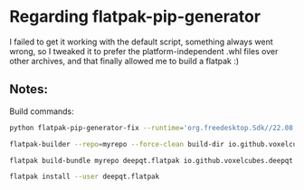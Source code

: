 # Regarding flatpak-pip-generator

I failed to get it working with the default script, something always went wrong,
so I tweaked it to prefer the platform-independent .whl files over other archives,
and that finally allowed me to build a flatpak :) 


## Notes:

Build commands:
```bash
python flatpak-pip-generator-fix --runtime='org.freedesktop.Sdk//22.08' --yaml --output pypi-dependencies --requirements-file='requirements.txt'
```

```bash
flatpak-builder --repo=myrepo --force-clean build-dir io.github.voxelcubes.deepqt.yaml
```

```bash
flatpak build-bundle myrepo deepqt.flatpak io.github.voxelcubes.deepqt 
```

```bash
flatpak install --user deepqt.flatpak   
```